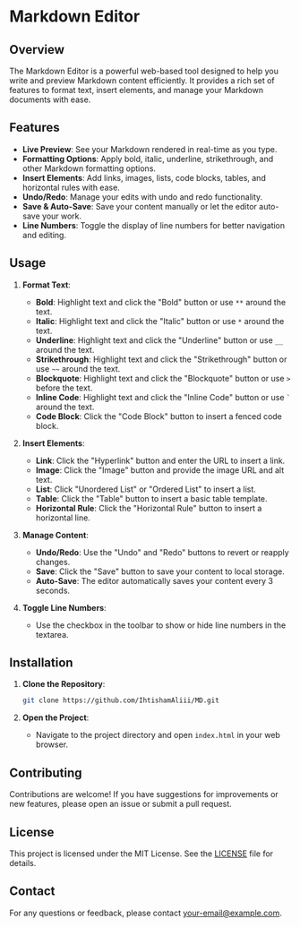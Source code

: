 # Markdown Editor

## Overview

The Markdown Editor is a powerful web-based tool designed to help you write and preview Markdown content efficiently. It provides a rich set of features to format text, insert elements, and manage your Markdown documents with ease.

## Features

- **Live Preview**: See your Markdown rendered in real-time as you type.
- **Formatting Options**: Apply bold, italic, underline, strikethrough, and other Markdown formatting options.
- **Insert Elements**: Add links, images, lists, code blocks, tables, and horizontal rules with ease.
- **Undo/Redo**: Manage your edits with undo and redo functionality.
- **Save & Auto-Save**: Save your content manually or let the editor auto-save your work.
- **Line Numbers**: Toggle the display of line numbers for better navigation and editing.

## Usage

1. **Format Text**:
   - **Bold**: Highlight text and click the "Bold" button or use `**` around the text.
   - **Italic**: Highlight text and click the "Italic" button or use `*` around the text.
   - **Underline**: Highlight text and click the "Underline" button or use `__` around the text.
   - **Strikethrough**: Highlight text and click the "Strikethrough" button or use `~~` around the text.
   - **Blockquote**: Highlight text and click the "Blockquote" button or use `>` before the text.
   - **Inline Code**: Highlight text and click the "Inline Code" button or use `` ` `` around the text.
   - **Code Block**: Click the "Code Block" button to insert a fenced code block.

2. **Insert Elements**:
   - **Link**: Click the "Hyperlink" button and enter the URL to insert a link.
   - **Image**: Click the "Image" button and provide the image URL and alt text.
   - **List**: Click "Unordered List" or "Ordered List" to insert a list.
   - **Table**: Click the "Table" button to insert a basic table template.
   - **Horizontal Rule**: Click the "Horizontal Rule" button to insert a horizontal line.

3. **Manage Content**:
   - **Undo/Redo**: Use the "Undo" and "Redo" buttons to revert or reapply changes.
   - **Save**: Click the "Save" button to save your content to local storage.
   - **Auto-Save**: The editor automatically saves your content every 3 seconds.

4. **Toggle Line Numbers**:
   - Use the checkbox in the toolbar to show or hide line numbers in the textarea.

## Installation

1. **Clone the Repository**:

   ```bash
   git clone https://github.com/IhtishamAliii/MD.git
   ```

2. **Open the Project**:
   - Navigate to the project directory and open `index.html` in your web browser.

## Contributing

Contributions are welcome! If you have suggestions for improvements or new features, please open an issue or submit a pull request.

## License

This project is licensed under the MIT License. See the [LICENSE](LICENSE) file for details.

## Contact

For any questions or feedback, please contact [your-email@example.com](mailto:info@ihtishamali.com).

